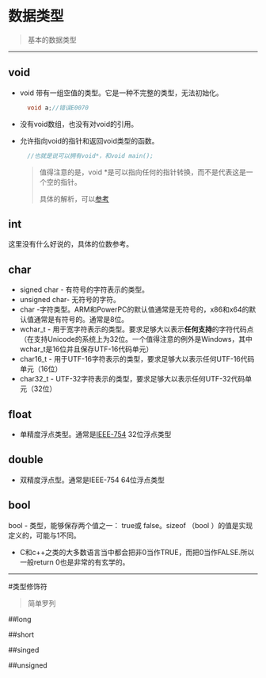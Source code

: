 # 数据类型

> 基本的数据类型

---

## void

* void 带有一组空值的类型。它是一种不完整的类型，无法初始化。
  ```cpp
    void a;//错误E0070
  ```
* 没有void数组，也没有对void的引用。
* 允许指向void的指针和返回void类型的函数。

  ```cpp
    //也就是说可以拥有void*，和void main();
  ```

  > 值得注意的是，void \*是可以指向任何的指针转换，而不是代表这是一个空的指针。
  >
  > 具体的解析，可以[参考](/chapter1/yu-yan/c++/zhi-zhen/zhi-zhen-guan-jian-zi.md)

## int

这里没有什么好说的，具体的位数参考。

## char
* signed char - 有符号的字符表示的类型。
* unsigned char- 无符号的字符。
* char -字符类型。ARM和PowerPC的默认值通常是无符号的，x86和x64的默认值通常是有符号的。通常是8位。
* wchar_t - 用于宽字符表示的类型。要求足够大以表示**任何支持**的字符代码点（在支持Unicode的系统上为32位。一个值得注意的例外是Windows，其中wchar_t是16位并且保存UTF-16代码单元）
* char16_t - 用于UTF-16字符表示的类型，要求足够大以表示任何UTF-16代码单元（16位）
* char32_t - UTF-32字符表示的类型，要求足够大以表示任何UTF-32代码单元（32位）

  
## float
* 单精度浮点类型。通常是[IEEE-754](/chapter1/yu-yan/python/ji-suan-ji-yuan-li/ieee754.md) 32位浮点类型

## double
* 双精度浮点型。通常是IEEE-754 64位浮点类型

## bool
bool - 类型，能够保存两个值之一： true或 false。sizeof （bool ）的值是实现定义的，可能与1不同。
* C和c++之类的大多数语言当中都会把非0当作TRUE，而把0当作FALSE.所以一般return 0也是非常的有玄学的。
---


#类型修饰符
>简单罗列

##long

##short

##singed

##unsigned   

